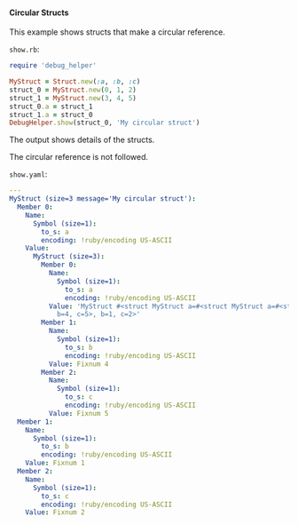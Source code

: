 #### Circular Structs

This example shows structs that make a circular reference.

```show.rb```:
```ruby
require 'debug_helper'

MyStruct = Struct.new(:a, :b, :c)
struct_0 = MyStruct.new(0, 1, 2)
struct_1 = MyStruct.new(3, 4, 5)
struct_0.a = struct_1
struct_1.a = struct_0
DebugHelper.show(struct_0, 'My circular struct')
```

The output shows details of the structs.

The circular reference is not followed.

```show.yaml```:
```yaml
---
MyStruct (size=3 message='My circular struct'):
  Member 0:
    Name:
      Symbol (size=1):
        to_s: a
        encoding: !ruby/encoding US-ASCII
    Value:
      MyStruct (size=3):
        Member 0:
          Name:
            Symbol (size=1):
              to_s: a
              encoding: !ruby/encoding US-ASCII
          Value: 'MyStruct #<struct MyStruct a=#<struct MyStruct a=#<struct MyStruct:...>,
            b=4, c=5>, b=1, c=2>'
        Member 1:
          Name:
            Symbol (size=1):
              to_s: b
              encoding: !ruby/encoding US-ASCII
          Value: Fixnum 4
        Member 2:
          Name:
            Symbol (size=1):
              to_s: c
              encoding: !ruby/encoding US-ASCII
          Value: Fixnum 5
  Member 1:
    Name:
      Symbol (size=1):
        to_s: b
        encoding: !ruby/encoding US-ASCII
    Value: Fixnum 1
  Member 2:
    Name:
      Symbol (size=1):
        to_s: c
        encoding: !ruby/encoding US-ASCII
    Value: Fixnum 2
```
